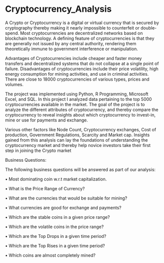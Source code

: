 # Cryptocurrency_Analysis
A Crypto or Cryptocurrency is a digital or virtual currency that is secured by cryptography thereby making it nearly impossible to counterfeit or double-spend. Most cryptocurrencies are decentralized networks based on blockchain technology. A defining feature of cryptocurrencies is that they are generally not issued by any central authority, rendering them theoretically immune to government interference or manipulation.

Advantages of Cryptocurrencies include cheaper and faster money transfers and decentralized systems that do not collapse at a single point of failure. Disadvantages of cryptocurrencies include their price volatility, high energy consumption for mining activities, and use in criminal activities. There are close to 18000 cryptocurrencies of various types, prices and volumes.

The project was implemented using Python, R Programming, Microsoft Excel, and SQL. In this project I analyzed data pertaining to the top 5000 cryptocurrencies available in the market. The goal of the project is to analyze the different attributes of cryptocurrency, and thereby compare the cryptocurrency to reveal insights about which cryptocurrency to invest-in, mine or use for payments and exchange.

Various other factors like Node Count, Cryptocurrency exchanges, Cost of production, Government Regulations, Scarcity and Market cap. Insights gained from this analysis can lay the foundations of understanding the cryptocurrency market and thereby help novice investors take their first step in joining the Crypto market

Business Questions:

The following business questions will be answered as part of our analysis:

• Most dominating coin w.r.t market capitalization.

• What is the Price Range of Currency? 

• What are the currencies that would be suitable for mining? 

• What currencies are good for exchange and payments? 

• Which are the stable coins in a given price range?

• Which are the volatile coins in the price range? 

• Which are the Top Drops in a given time period? 

• Which are the Top Rises in a given time period? 

• Which coins are almost completely mined? 
